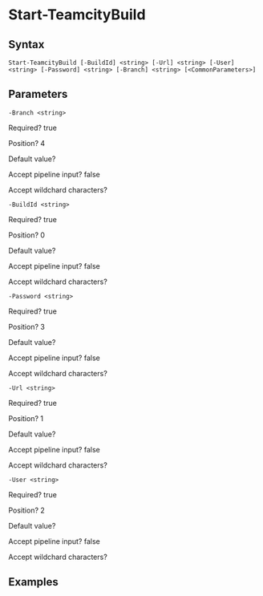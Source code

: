 

# Start-TeamcityBuild


## Syntax

    Start-TeamcityBuild [-BuildId] <string> [-Url] <string> [-User] <string> [-Password] <string> [-Branch] <string> [<CommonParameters>]



## Parameters

    
    -Branch <string>

Required?  true

Position? 4

Default value? 

Accept pipeline input? false

Accept wildchard characters? 
    
    
    -BuildId <string>

Required?  true

Position? 0

Default value? 

Accept pipeline input? false

Accept wildchard characters? 
    
    
    -Password <string>

Required?  true

Position? 3

Default value? 

Accept pipeline input? false

Accept wildchard characters? 
    
    
    -Url <string>

Required?  true

Position? 1

Default value? 

Accept pipeline input? false

Accept wildchard characters? 
    
    
    -User <string>

Required?  true

Position? 2

Default value? 

Accept pipeline input? false

Accept wildchard characters? 
    

## Examples



